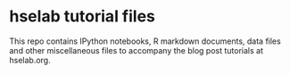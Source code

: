 hselab tutorial files
=====================

This repo contains IPython notebooks, R markdown documents, data files
and other miscellaneous files to accompany the blog post tutorials
at hselab.org.
